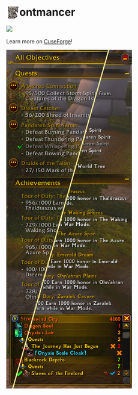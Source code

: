 # <img src="./Assets/Logo.png" alt="Logo" width="35" align="left"/>ontmancer

![](https://cf.way2muchnoise.eu/short_fontmancer.svg)

Learn more on [CuseForge](https://www.curseforge.com/wow/addons/fontmancer)!

![](./Assets/Before_After.jpg)
